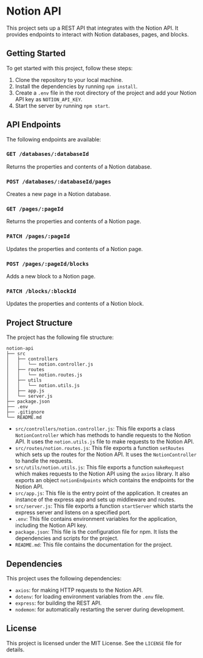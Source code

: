 # Notion API

This project sets up a REST API that integrates with the Notion API. It provides endpoints to interact with Notion databases, pages, and blocks.

## Getting Started

To get started with this project, follow these steps:

1. Clone the repository to your local machine.
2. Install the dependencies by running `npm install`.
3. Create a `.env` file in the root directory of the project and add your Notion API key as `NOTION_API_KEY`.
4. Start the server by running `npm start`.

## API Endpoints

The following endpoints are available:

### `GET /databases/:databaseId`

Returns the properties and contents of a Notion database.

### `POST /databases/:databaseId/pages`

Creates a new page in a Notion database.

### `GET /pages/:pageId`

Returns the properties and contents of a Notion page.

### `PATCH /pages/:pageId`

Updates the properties and contents of a Notion page.

### `POST /pages/:pageId/blocks`

Adds a new block to a Notion page.

### `PATCH /blocks/:blockId`

Updates the properties and contents of a Notion block.

## Project Structure

The project has the following file structure:

```
notion-api
├── src
│   ├── controllers
│   │   └── notion.controller.js
│   ├── routes
│   │   └── notion.routes.js
│   ├── utils
│   │   └── notion.utils.js
│   ├── app.js
│   └── server.js
├── package.json
├── .env
├── .gitignore
└── README.md
```

- `src/controllers/notion.controller.js`: This file exports a class `NotionController` which has methods to handle requests to the Notion API. It uses the `notion.utils.js` file to make requests to the Notion API.
- `src/routes/notion.routes.js`: This file exports a function `setRoutes` which sets up the routes for the Notion API. It uses the `NotionController` to handle the requests.
- `src/utils/notion.utils.js`: This file exports a function `makeRequest` which makes requests to the Notion API using the `axios` library. It also exports an object `notionEndpoints` which contains the endpoints for the Notion API.
- `src/app.js`: This file is the entry point of the application. It creates an instance of the express app and sets up middleware and routes.
- `src/server.js`: This file exports a function `startServer` which starts the express server and listens on a specified port.
- `.env`: This file contains environment variables for the application, including the Notion API key.
- `package.json`: This file is the configuration file for npm. It lists the dependencies and scripts for the project.
- `README.md`: This file contains the documentation for the project.

## Dependencies

This project uses the following dependencies:

- `axios`: for making HTTP requests to the Notion API.
- `dotenv`: for loading environment variables from the `.env` file.
- `express`: for building the REST API.
- `nodemon`: for automatically restarting the server during development.

## License

This project is licensed under the MIT License. See the `LICENSE` file for details.